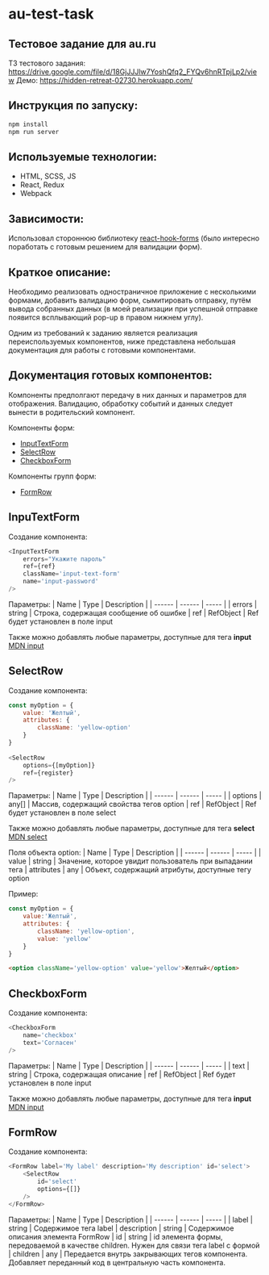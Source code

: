 # au-test-task
## Тестовое задание для au.ru
ТЗ тестового задания: https://drive.google.com/file/d/18GjJJJlw7YoshQfq2_FYQv6hnRTpjLp2/view
Демо: https://hidden-retreat-02730.herokuapp.com/

## Инструкция по запуску:
```sh
npm install 
npm run server
```

## Используемые технологии:
- HTML, SCSS, JS
- React, Redux
- Webpack

## Зависимости:
Использовал стороннюю библиотеку [react-hook-forms](https://react-hook-form.com/) (было интересно поработать с готовым решением для валидации форм).
## Краткое описание:
Необходимо реализовать одностраничное приложение с несколькими формами, добавить валидацию форм, сымитировать отправку, путём вывода собранных данных (в моей реализации при успешной отправке появится всплывающий pop-up в правом нижнем углу).

Одним из требований к заданию является реализация переиспользуемых компонентов, ниже представлена небольшая документация для работы с готовыми компонентами.

## Документация готовых компонентов:
Компоненты предполгают передачу в них данных и параметров для отображения. Валидацию, обработку событий и данных следует вынести в родительский компонент.

Компоненты форм:
- [InputTextForm](#inputtextform)
- [SelectRow](#selectrow)
- [CheckboxForm](#checkboxform)

Компоненты групп форм:
- [FormRow](#formrow)

## InpuTextForm
<a id='inputtextform'></a>
Создание компонента:
```JavaScript
<InputTextForm 
    errors="Укажите пароль"
    ref={ref}
    className='input-text-form'
    name='input-password'
/>
```
Параметры:
| Name | Type | Description |
| ------ | ------ | ----- |
| errors | string | Строка, содержащая сообщение об ошибке
| ref |  RefObject<T> | Ref будет установлен в поле input
    
Также можно добавлять любые параметры, доступные для тега <b>input</b> [MDN input](https://developer.mozilla.org/en-US/docs/Web/HTML/Element/input)

## SelectRow
<a id='selectrow'></a>
Создание компонента:
```JavaScript
const myOption = {
    value: 'Желтый',
    attributes: {
        className: 'yellow-option'
    }
}
        
<SelectRow
    options={[myOption]}
    ref={register}
/>
```
Параметры:
| Name | Type | Description |
| ------ | ------ | ----- |
| options | any[] | Массив, содержащий свойства тегов option
| ref |  RefObject<T> | Ref будет установлен в поле select
    
Также можно добавлять любые параметры, доступные для тега <b>select</b> [MDN select](https://developer.mozilla.org/en-US/docs/Web/HTML/Element/select)

Поля объекта option:
| Name | Type | Description |
| ------ | ------ | ----- |
| value | string | Значение, которое увидит пользователь при выпадании тега
| attributes |  any | Объект, содержащий атрибуты, доступные тегу option

Пример:
```JavaScript
const myOption = {
    value:'Желтый',
    attributes: {
        className: 'yellow-option',
        value: 'yellow'
    }
}
```
```HTML
<option className='yellow-option' value='yellow'>Желтый</option>
```

## CheckboxForm
Создание компонента:
<a id='checkboxform'></a>
```JavaScript
<CheckboxForm 
    name='checkbox'
    text='Согласен'
/>
```
Параметры:
| Name | Type | Description |
| ------ | ------ | ----- |
| text | string | Строка, содержащая описание
| ref |  RefObject<T> | Ref будет установлен в поле input
    
Также можно добавлять любые параметры, доступные для тега <b>input</b> [MDN input](https://developer.mozilla.org/en-US/docs/Web/HTML/Element/input)

## FormRow
<a id='formrow'></a>

Создание компонента:
```JavaScript
<FormRow label='My label' description='My description' id='select'>
    <SelectRow
        id='select'
        options={[]}
    />
</FormRow>
```
Параметры:
| Name | Type | Description |
| ------ | ------ | ----- |
| label | string | Содержимое тега label
| description |  string | Содержимое описания элемента FormRow
| id |  string | id элемента формы, передоваемой в качестве children. Нужен для связи тега label с формой
| children |  any | Передается внутрь закрывающих тегов компонента. Добавляет переданный код в центральную часть компонента.
